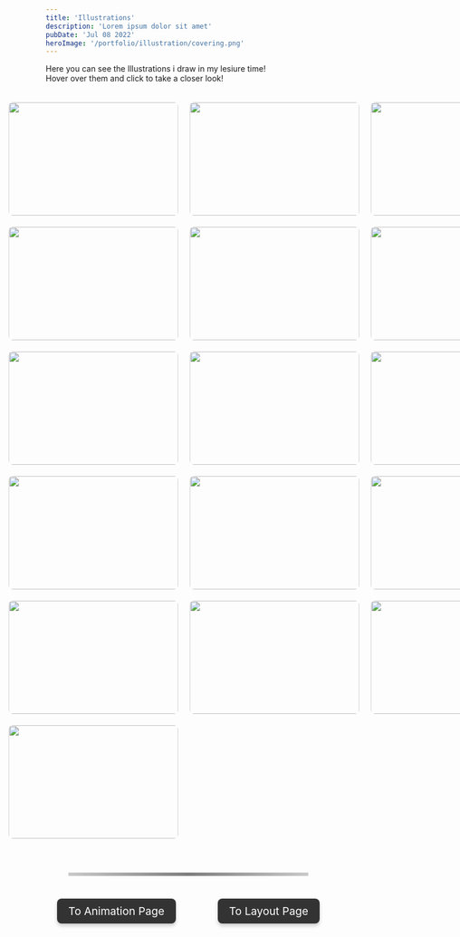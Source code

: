 ```yaml
---
title: 'Illustrations'
description: 'Lorem ipsum dolor sit amet'
pubDate: 'Jul 08 2022'
heroImage: '/portfolio/illustration/covering.png'
---
```


Here you can see the Illustrations i draw in my lesiure time!<br>Hover over them and click to take a closer look!

<!-- Gallery Container -->
<div class="gallery-container">

  <div class="image-container">
    <img src="/portfolio/illustration/pebblesempty.png"  class="clickable-image" data-title="Random Gods" data-description="Clip Studio Paint" />
    <div class="overlay">
      <h3>Random Gods</h3>
      <p>Clip Studio Paint</p>
    </div>
  </div>

  <div class="image-container">
    <img src="/portfolio/illustration/bgtyhiunhg.png"  class="clickable-image" data-title="Wreckage" data-description="Clip Studio Paint" />
    <div class="overlay">
      <h3>Wreckage</h3>
      <p>Clip Studio Paint</p>
    </div>
  </div>

  <div class="image-container">
    <img src="/portfolio/illustration/agggggg.jpg"  class="clickable-image" data-title="Aggie" data-description="Adobe Fresco" />
    <div class="overlay">
      <h3>Aggie</h3>
      <p>Adobe Fresco</p>
    </div>
  </div>
  
  <div class="image-container">
    <img src="/portfolio/illustration/eepy.png"  class="clickable-image" data-title="Hibernate" data-description="Clip Studio Paint" />
    <div class="overlay">
      <h3>Hibernate</h3>
      <p>Clip Studio Paint</p>
    </div>
  </div>

  <div class="image-container">
    <img src="/portfolio/illustration/personas.png"  class="clickable-image" data-title="Persona" data-description="Clip Studio Paint" />
    <div class="overlay">
      <h3>Persona</h3>
      <p>Clip Studio Paint</p>
    </div>
  </div>

  <div class="image-container">
    <img src="/portfolio/illustration/bee_pfp.png"  class="clickable-image" data-title="Bee Honeydew" data-description="Clip Studio Paint" />
    <div class="overlay">
      <h3>Bee Honeydew</h3>
      <p>Clip Studio Paint</p>
    </div>
  </div>
  
  <div class="image-container">
    <img src="/portfolio/illustration/kura.png"  class="clickable-image" data-title="Bee Honeydew" data-description="Clip Studio Paint" />
    <div class="overlay">
      <h3>Kura the Shulk</h3>
      <p>Clip Studio Paint</p>
    </div>
  </div>
  
  <div class="image-container">
    <img src="/portfolio/illustration/sigma wolf.png"  class="clickable-image" data-title="Golden Wolf" data-description="Clip Studio Paint" />
    <div class="overlay">
      <h3>Golden Wolf</h3>
      <p>Clip Studio Paint</p>
    </div>
  </div>
  
  <div class="image-container">
    <img src="/portfolio/illustration/ancientbg.png"  class="clickable-image" data-title="Ancient" data-description="Clip Studio Paint" />
    <div class="overlay">
      <h3>Ancient</h3>
      <p>Clip Studio Paint</p>
    </div>
  </div>
  
  <div class="image-container">
    <img src="/portfolio/illustration/halcyonpromo.png"  class="clickable-image" data-title="Iterator Funkin Promo Art" data-description="Clip Studio Paint" />
    <div class="overlay">
      <h3>Iterator Funkin Promo Art</h3>
      <p>Clip Studio Paint</p>
    </div>
  </div>
  
  <div class="image-container">
    <img src="/portfolio/illustration/titlecard.png"  class="clickable-image" data-title="Iterator Funkin Title Art" data-description="Clip Studio Paint" />
    <div class="overlay">
      <h3>Iterator Funkin Title Art</h3>
      <p>Clip Studio Paint</p>
    </div>
  </div>

  <div class="image-container">
    <img src="/portfolio/illustration/fluttrerbee.png"  class="clickable-image" data-title="Flutterbee" data-description="Clip Studio Paint" />
    <div class="overlay">
      <h3>Flutterbee</h3>
      <p>Clip Studio Paint</p>
    </div>
  </div>

  <div class="image-container">
    <img src="/portfolio/illustration/hopskotch.png" class="clickable-image" data-title="Hopskotch" data-description="Clip Studio Paint" />
    <div class="overlay">
      <h3>Hopskotch</h3>
      <p>Clip Studio Paint</p>
    </div>
  </div>

  <div class="image-container">
    <img src="/portfolio/illustration/image.png"  class="clickable-image" data-title="Heavy" data-description="Adobe Fresco" />
    <div class="overlay">
      <h3>Heavy</h3>
      <p>Adobe Fresco</p>
    </div>
  </div>

  <div class="image-container">
    <img src="/portfolio/illustration/Zurra The Sea Bunny Reference.png"  class="clickable-image" data-title="Zurra Reference" data-description="Clip Studio Paint" />
    <div class="overlay">
      <h3>Zurra Reference</h3>
      <p>Clip Studio Paint</p>
    </div>
  </div>

  <div class="image-container">
    <img src="/portfolio/illustration/zurstretch.png"  class="clickable-image" data-title="Zurra Stretch" data-description="Clip Studio Paint" />
    <div class="overlay">
      <h3>Zurra Stretch</h3>
      <p>Clip Studio Paint</p>
    </div>
  </div>
</div>

<div id="image-modal" class="modal">
  <span class="close" id="close-modal">&times;</span>
  <img class="modal-content" id="modal-img" />
  <div class="modal-description">
    <h3 id="modal-title"></h3>
    <p id="modal-description-text"></p>
  </div>
</div>

<hr class="custom-line">

<div class="button-container">
  <a href="/blog/animation" class="button left-button">To Animation Page</a>
  <a href="/blog/layout" class="button right-button">To Layout Page</a>
</div>

<style>
/* Container to position buttons */
.button-container {
  top: 100%; /* Center vertically */
  width: 100%;
  display: flex;
  justify-content: space-between;
  pointer-events: none; /* Disable interference for non-interactive areas */
}

/* General button styles */
.button {
  pointer-events: auto; /* Enable interaction for buttons */
  padding: 10px 20px;
  background: #333;
  color: white;
  text-decoration: none;
  font-size: 1.2rem;
  border-radius: 8px;
  transition: transform 0.3s ease, background-color 0.3s ease;
  box-shadow: 0 4px 6px rgba(0, 0, 0, 0.2);
}

/* Position buttons */
.left-button {
  margin-left: 20px;
}

.right-button {
  margin-right: 20px;
}

/* Hover effect */
.button:hover {
  transform: scale(1.02); /* Grow on hover */
  background-color: #555; /* Change color on hover */
}


/* Custom line divider */
.custom-line {
  border: 0;
  height: 6px;
  background: linear-gradient(to right, rgba(0, 0, 0, 0.2), rgba(0, 0, 0, 0.5), rgba(0, 0, 0, 0.2));
  margin: 40px;
}

/* Gallery Layout */
.gallery-container {
  display: grid;
  grid-template-columns: repeat(3, 1fr); /* 3 columns for desktop */
  gap: 20px;
  justify-items: center; /* Center individual items in each grid cell */
  padding: 20px;
  max-width: 1200px; /* Set a max width to keep the gallery layout neat */
  margin: 0 auto; /* Center the gallery container on the x-axis */
  transform: translateX(-17%);
}

.image-container {
  position: relative;
  width: 300px;
  height: 200px;
  overflow: hidden;
  cursor: pointer;
  transition: transform 0.3s ease-out;
}

.image-container img {
  width: 100%;
  height: 100%;
  object-fit: cover;
  border-radius: 8px;
}

/* Overlay for hover effect */
.overlay {
  position: absolute;
  top: 0;
  left: 0;
  right: 0;
  bottom: 0;
  background: rgba(0, 0, 0, 0.8);
  color: white;
  opacity: 0;
  transition: opacity 0.3s ease;
  display: flex;
  flex-direction: column;
  justify-content: center;
  align-items: center;
  text-align: center;
  pointer-events: none;
}

.overlay h3 {
  font-size: 18px;
  margin: 5px 0;
}

.overlay p {
  font-size: 14px;
  margin: 0;
}

.image-container:hover .overlay {
  opacity: 1;
}

/* Modal Styling */
.modal {
  display: none;
  position: fixed;
  z-index: 100;
  left: 0;
  top: 0;
  width: 100%;
  height: 100%;
  background-color: rgba(0, 0, 0, 0.8); /* Dark background overlay */
  justify-content: center;
  align-items: center;
  opacity: 0;
  transition: opacity 0.2s ease;
}

.modal-content {
  max-width: 70%;
  max-height: 70%;
  margin: auto;
  display: block;
  box-shadow: 0 4px 8px rgba(0, 0, 0, 0.5);
}

.close {
  position: absolute;
  top: 20px;
  right: 20px;
  color: #fff;
  font-size: 40px;
  font-weight: bold;
  cursor: pointer;
  z-index: 2;
}

.modal-description {
  color: white;
  text-align: center;
  margin-top: 20px;
  transform: translateX(-80%);
}

.modal-description h3 {
  font-size: 24px;
  margin-bottom: 10px;
}

.modal-description p {
  font-size: 16px;
}

/* Responsive Layout for Mobile */
@media (max-width: 768px) {
  .gallery-container {
    grid-template-columns: 1fr; /* Single-column layout for mobile */
    gap: 15px;
    padding: 10px;
	transform: translateX(0%);
  }

  .image-container {
    width: 100%; /* Full width for mobile */
    height: auto;
  }

  /* Hide the modal for mobile */
  .modal {
    display: none;
  }
}

/* Modal Styling */
.modal {
  display: none;
  position: fixed;
  z-index: 10;
  left: 0;
  top: 0;
  width: 100%;
  height: 100%;
  background-color: rgba(0, 0, 0, 0.8); /* Dark background overlay */
  justify-content: center;
  align-items: center;
  opacity: 0;
  transition: opacity 0.2s ease;
    backdrop-filter: blur(10px); /* Apply blur effect to the background */
  -webkit-backdrop-filter: blur(10px); /* For Safari support */
}

/* Modal Content */
.modal-content {
  max-width: 70%;
  max-height: 70%;
  margin: auto;
  display: block;
  transform: none; /* Removed translateX */
  position: relative; /* Ensures positioning relative to the parent container */
  display: flex; /* Enables flexbox */
  justify-content: center; /* Center horizontally */
  align-items: center; /* Center vertically */
  padding: 10px; /* Optional: adds padding around the content */
}

/* Modal Description */
.modal-description {
  color: white;
  text-align: center;
  position: absolute;
  bottom: 20px; /* Adjust the distance from the bottom */
  left: 50%; /* Center horizontally */
  transform: translateX(-50%); /* Offset by 50% of its width to perfectly center */
  width: 100%; /* Ensure description stays within the modal's width */
}


/* Responsive Layout for Mobile */
@media (max-width: 768px) {
  /* Ensure modal content and description are centered */
  .modal-content {
    max-width: 90%; /* Ensure it doesn't overflow on mobile */
    max-height: 90%; /* Adjust the max height to fit better on small screens */
    transform: translateX(0); /* Remove horizontal translation */
  }

  .modal-description {
    width: 100%; /* Ensure the description takes the full width */
    transform: translateY(20px); /* Adjust vertical position */
    margin-top: 20px; /* Adjust spacing between the image and description */
	transform: translateX(-50%);
  }
}

@media (max-width: 480px) {
  .modal-description h3 {
    font-size: 18px; /* Smaller title size for small screens */
  }

  .modal-description p {
    font-size: 14px; /* Smaller text for description */
  }
}

/* Smaller Mobile Devices */
@media (max-width: 480px) {
  .overlay h3 {
    font-size: 14px;
  }

  .overlay p {
    font-size: 10px;
  }
}
</style>

<script>
// Get the modal and image elements
const modal = document.getElementById("image-modal");
const modalImg = document.getElementById("modal-img");
const closeModal = document.getElementById("close-modal");

// Get the modal title and description elements
const modalTitle = document.getElementById("modal-title");
const modalDescriptionText = document.getElementById("modal-description-text");

// Get all images with the class 'clickable-image'
const images = document.querySelectorAll(".clickable-image");

// Loop through each image and add an event listener
images.forEach((img) => {
  img.addEventListener("click", (e) => {
    modal.style.display = "flex"; // Show the modal
    modal.style.opacity = 1; // Fade in the modal
    modalImg.src = e.target.src; // Set the modal image source to the clicked image

    // Get the title and description from the clicked image's data attributes
    modalTitle.textContent = e.target.getAttribute("data-title");
    modalDescriptionText.textContent = e.target.getAttribute("data-description");
  });
});

// Close the modal when clicking the 'X' button
closeModal.addEventListener("click", () => {
  modal.style.opacity = 0; // Fade out the modal
  setTimeout(() => {
    modal.style.display = "none"; // Hide the modal after the fade-out
  }, 500); // Match the fade-out time (0.5s)
});

// Close the modal when clicking anywhere outside the image
window.addEventListener("click", (e) => {
  if (e.target === modal) {
    modal.style.opacity = 0; // Fade out the modal
    setTimeout(() => {
      modal.style.display = "none"; // Hide the modal after the fade-out
    }, 500); // Match the fade-out time (0.5s)
  }
});
</script>